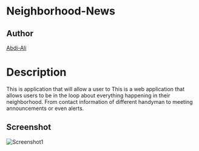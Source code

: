 # Neighborhood-News

## Author

[Abdi-Ali](https://github.com/Abdi-Ali33)

# Description
This is application that will allow a user to This is a web application that allows users to be in the loop about everything happening in their neighborhood. From contact information of different handyman to meeting announcements or even alerts.
## Screenshot
![Screenshot1](./screenshots/)
